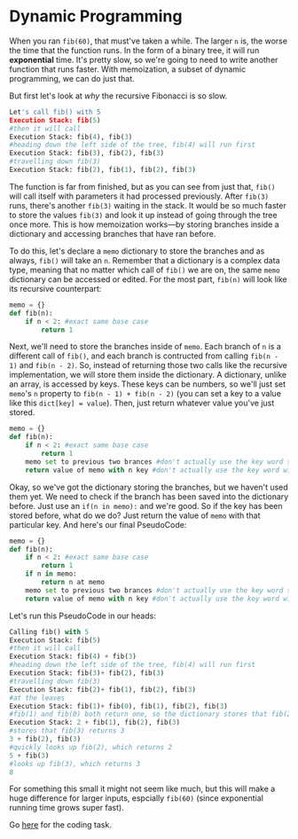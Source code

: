 # Dynamic Programming
When you ran ```fib(60)```, that must've taken a while. The larger ```n``` is, the worse the time that the function runs. In the form of a binary tree, it will run **exponential** time. It's pretty slow, so we're going to need to write another function that runs faster. With memoization, a subset of dynamic programming, we can do just that.

But first let's look at *why* the recursive Fibonacci is so slow.
 ```python
Let's call fib() with 5
Execution Stack: fib(5)
#then it will call
Execution Stack: fib(4), fib(3)
#heading down the left side of the tree, fib(4) will run first
Execution Stack: fib(3), fib(2), fib(3)
#travelling down fib(3)
Execution Stack: fib(2), fib(1), fib(2), fib(3)
```
The function is far from finished, but as you can see from just that, ```fib()``` will call itself with parameters it had processed previously. After ```fib(3)``` runs, there's another ```fib(3)``` waiting in the stack. It would be so much faster to store the values ```fib(3)``` and look it up instead of going through the tree once more. This is how memoization works—by storing branches inside a dictionary and accessing branches that have ran before.

To do this, let's declare a ```memo``` dictionary to store the branches and as always, ```fib()``` will take an ```n```. Remember that a dictionary is a complex data type, meaning that no matter which call of ```fib()``` we are on, the same ```memo``` dictionary can be accessed or edited. For the most part, ```fib(n)``` will look like its recursive counterpart:
```python
memo = {}
def fib(n):
    if n < 2: #exact same base case
        return 1
```
Next, we'll need to store the branches inside of ```memo```. Each branch of ```n``` is a different call of ```fib()```, and each branch is contructed from calling ```fib(n - 1)``` and ```fib(n - 2)```. So, instead of returning those two calls like the recursive implementation, we will store them inside the dictionary. A dictionary, unlike an array, is accessed by keys. These keys can be numbers, so we'll just set ```memo```'s ```n``` property to ```fib(n - 1) + fib(n - 2)``` (you can set a key to a value like this ```dict[key] = value```). Then, just return whatever value you've just stored.
```python
memo = {}
def fib(n):
    if n < 2: #exact same base case
        return 1
    memo set to previous two brances #don't actually use the key word set, it's still PseudoCode, just with color
    return value of memo with n key #don't actually use the key word with
```
Okay, so we've got the dictionary storing the branches, but we haven't used them yet. We need to check if the branch has been saved into the dictionary before. Just use an ```if(n in memo):``` and we're good. So if the key has been stored before, what do we do? Just return the value of ```memo``` with that particular key. And here's our final PseudoCode:
```python
memo = {}
def fib(n):
    if n < 2: #exact same base case
        return 1
    if n in memo:
        return n at memo
    memo set to previous two brances #don't actually use the key word set, it's still PseudoCode, just with color
    return value of memo with n key #don't actually use the key word with
```
Let's run this PseudoCode in our heads:
 ```python
Calling fib() with 5
Execution Stack: fib(5)
#then it will call
Execution Stack: fib(4) + fib(3)
#heading down the left side of the tree, fib(4) will run first
Execution Stack: fib(3)+ fib(2), fib(3)
#travelling down fib(3)
Execution Stack: fib(2)+ fib(1), fib(2), fib(3)
#at the leaves
Execution Stack: fib(1)+ fib(0), fib(1), fib(2), fib(3)
#fib(1) and fib(0) both return one, so the dictionary stores that fib(2) returns 2
Execution Stack: 2 + fib(1), fib(2), fib(3)
#stores that fib(3) returns 3
3 + fib(2), fib(3)
#quickly looks up fib(2), which returns 2
5 + fib(3)
#looks up fib(3), which returns 3
8
```
For something this small it might not seem like much, but this will make a huge difference for larger inputs, espcially ```fib(60)``` (since exponential running time grows super fast).

Go [here](https://github.com/haw230/dynamic-fibonacci) for the coding task.
